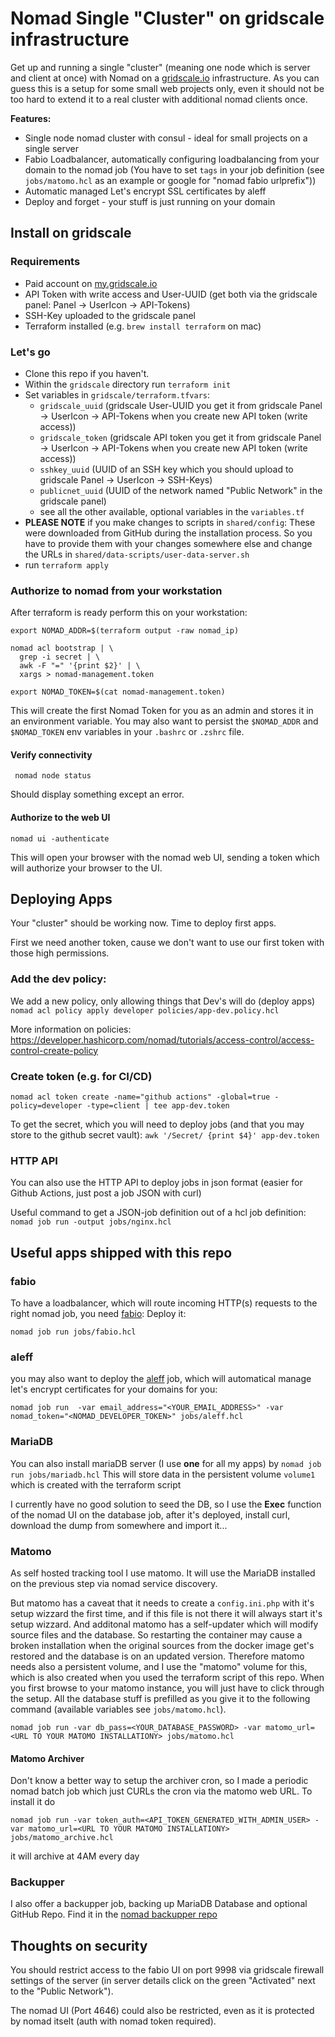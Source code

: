 # Nomad Single "Cluster" on gridscale infrastructure

Get up and running a single "cluster" (meaning one node which is server and client at once) with Nomad on a [gridscale.io](https://gridscale.io) infrastructure. As you can guess this is a setup for some small web projects only, even it should not be too hard to extend it to a real cluster with additional nomad clients once.

**Features:**
* Single node nomad cluster with consul - ideal for small projects on a single server
* Fabio Loadbalancer, automatically configuring loadbalancing from your domain to the nomad job (You have to set `tags` in your job definition (see `jobs/matomo.hcl` as an example or google for "nomad fabio urlprefix"))
* Automatic managed Let's encrypt SSL certificates by aleff
* Deploy and forget - your stuff is just running on your domain


## Install on gridscale

### Requirements

* Paid account on [my.gridscale.io](https://my.gridscale.io)
* API Token with write access and User-UUID (get both via the gridscale panel: Panel -> UserIcon -> API-Tokens)
* SSH-Key uploaded to the gridscale panel
* Terraform installed (e.g. `brew install terraform` on mac)


### Let's go

* Clone this repo if you haven't.
* Within the `gridscale` directory run `terraform init`
* Set variables in `gridscale/terraform.tfvars`: 
  * `gridscale_uuid` (gridscale User-UUID you get it from gridscale Panel -> UserIcon -> API-Tokens when you create new API token (write access))
  * `gridscale_token` (gridscale API token you get it from gridscale Panel -> UserIcon -> API-Tokens when you create new API token (write access))
  * `sshkey_uuid` (UUID of an SSH key which you should upload to gridscale Panel -> UserIcon -> SSH-Keys)
  * `publicnet_uuid` (UUID of the network named "Public Network" in the gridscale panel)
  * see all the other available, optional variables in the `variables.tf` 
* **PLEASE NOTE** if you make changes to scripts in `shared/config`: These were downloaded from GitHub during the installation process. So you have to provide them with your changes somewhere else and change the URLs in `shared/data-scripts/user-data-server.sh`
* run `terraform apply`

### Authorize to nomad from your workstation

After terraform is ready perform this on your workstation:

```
export NOMAD_ADDR=$(terraform output -raw nomad_ip)

nomad acl bootstrap | \
  grep -i secret | \
  awk -F "=" '{print $2}' | \
  xargs > nomad-management.token

export NOMAD_TOKEN=$(cat nomad-management.token)
```

This will create the first Nomad Token for you as an admin and stores it in an environment variable.
You may also want to persist the `$NOMAD_ADDR` and `$NOMAD_TOKEN` env variables in your `.bashrc` or `.zshrc` file.

#### Verify connectivity
```
 nomad node status
```
Should display something except an error.

#### Authorize to the web UI
```
nomad ui -authenticate
```
This will open your browser with the nomad web UI, sending a token which will authorize your browser to the UI.


## Deploying Apps
Your "cluster" should be working now. Time to deploy first apps.

First we need another token, cause we don't want to use our first token with those high permissions.

### Add the dev policy:

We add a new policy, only allowing things that Dev's will do (deploy apps)
`nomad acl policy apply developer policies/app-dev.policy.hcl`

More information on policies: https://developer.hashicorp.com/nomad/tutorials/access-control/access-control-create-policy

### Create token (e.g. for CI/CD)

`nomad acl token create -name="github actions" -global=true -policy=developer -type=client | tee app-dev.token`

To get the secret, which you will need to deploy jobs (and that you may store to the github secret vault): `awk '/Secret/ {print $4}' app-dev.token`

### HTTP API
You can also use the HTTP API to deploy jobs in json format (easier for Github Actions, just post a job JSON with curl)

Useful command to get a JSON-job definition out of a hcl job definition:
`nomad job run -output jobs/nginx.hcl`


## Useful apps shipped with this repo

### fabio

To have a loadbalancer, which will route incoming HTTP(s) requests to the right nomad job, you need [fabio](https://fabiolb.net): Deploy it:

`nomad job run jobs/fabio.hcl`

### aleff

you may also want to deploy the [aleff](https://aleff.dev) job, which will automatical manage let's encrypt certificates for your domains for you:

`nomad job run  -var email_address="<YOUR_EMAIL_ADDRESS>" -var nomad_token="<NOMAD_DEVELOPER_TOKEN>" jobs/aleff.hcl`


### MariaDB
You can also install mariaDB server (I use **one** for all my apps) by `nomad job run jobs/mariadb.hcl`
This will store data in the persistent volume `volume1` which is created with the terraform script

I currently have no good solution to seed the DB, so I use the **Exec** function of the nomad UI on the database job, after it's deployed, install curl, download the dump from somewhere and import it...

### Matomo
As self hosted tracking tool I use matomo. It will use the MariaDB installed on the previous step via nomad service discovery. 

But matomo has a caveat that it needs to create a `config.ini.php` with it's setup wizzard the first time, and if this file is not there it will always start it's setup wizzard. And additonal matomo has a self-updater which will modify source files and the database. So restarting the container may cause a broken installation when the original sources from the docker image get's restored and the database is on an updated version.
Therefore matomo needs also a persistent volume, and I use the "matomo" volume for this, which is also created when you used the terraform script of this repo. When you first browse to your matomo instance, you will just have to click through the setup. All the database stuff is prefilled as you give it to the following command (available variables see `jobs/matomo.hcl`).

`nomad job run -var db_pass=<YOUR_DATABASE_PASSWORD> -var matomo_url=<URL TO YOUR MATOMO INSTALLATIONY> jobs/matomo.hcl`

#### Matomo Archiver
Don't know a better way to setup the archiver cron, so I made a periodic nomad batch job which just CURLs the cron via the matomo web URL. To install it do

`nomad job run -var token_auth=<API_TOKEN_GENERATED_WITH_ADMIN_USER> -var matomo_url=<URL TO YOUR MATOMO INSTALLATIONY> jobs/matomo_archive.hcl`

it will archive at 4AM every day

### Backupper
I also offer a backupper job, backing up MariaDB Database and optional GitHub Repo. Find it in the [nomad backupper repo](https://github.com/JanST123/nomad-backupper)


## Thoughts on security
You should restrict access to the fabio UI on port 9998 via gridscale firewall settings of the server (in server details click on the green "Activated" next to the "Public Network").

The nomad UI (Port 4646) could also be restricted, even as it is protected by nomad itselt (auth with nomad token required).
